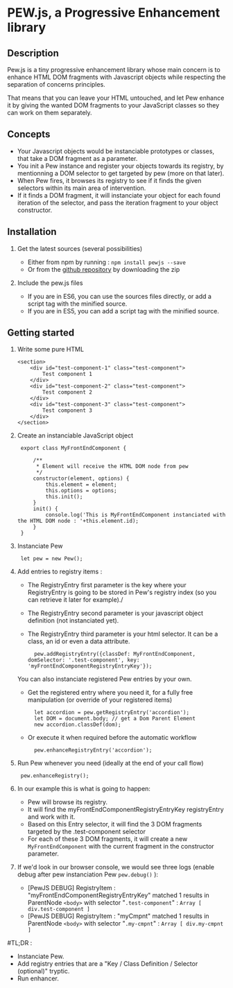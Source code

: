 # PEW.js, a Progressive Enhancement library

## Description

Pew.js is a tiny progressive enhancement library whose main concern is to enhance HTML DOM fragments with Javascript objects while respecting the separation of concerns principles.

That means that you can leave your HTML untouched, and let Pew enhance it by giving the wanted DOM fragments to your JavaScript classes so they can work on them separately. 

## Concepts

- Your Javascript objects would be instanciable prototypes or classes, that take a DOM fragment as a parameter.
- You init a Pew instance and register your objects towards its registry, by mentionning a DOM selector to get targeted by pew (more on that later).
- When Pew fires, it browses its registry to see if it finds the given selectors within its main area of intervention.
- If it finds a DOM fragment, it will instanciate your object for each found iteration of the selector, and pass the iteration fragment to your object constructor.

## Installation

1. Get the latest sources (several possibilities)
    - Either from npm by running : `npm install pewjs --save`
    - Or from the [github repository](https://github.com/agencewonderful/pewjs) by downloading the zip
    
2. Include the pew.js files
    - If you are in ES6, you can use the sources files directly, or add a script tag with the minified source.
    - If you are in ES5, you can add a script tag with the minified source.                
        
## Getting started        

1. Write some pure HTML

    ```
    <section>
        <div id="test-component-1" class="test-component">
            Test component 1
        </div>
        <div id="test-component-2" class="test-component">
            Test component 2
        </div>
        <div id="test-component-3" class="test-component">
            Test component 3
        </div>                
    </section>
    ```                      
        
2. Create an instanciable JavaScript object
    
        export class MyFrontEndComponent {
        
            /**
             * Element will receive the HTML DOM node from pew
             */
            constructor(element, options) {
                this.element = element;
                this.options = options;
                this.init();
            }
            init() {
                console.log('This is MyFrontEndComponent instanciated with the HTML DOM node : '+this.element.id);
            }
        }    

3. Instanciate Pew 

        let pew = new Pew();
         
4. Add entries to registry items :

    - The RegistryEntry first parameter is the key where your RegistryEntry is going to be stored in Pew's registry index (so you can retrieve it later for example)./
    - The RegistryEntry second parameter is your javascript object definition (not instanciated yet).
    - The RegistryEntry third parameter is your html selector. It can be a class, an id or even a data attribute.
    
            pew.addRegistryEntry({classDef: MyFrontEndComponent, domSelector: '.test-component', key: 'myFrontEndComponentRegistryEntryKey'});                    

    You can also instanciate registered Pew entries by your own.
    * Get the registered entry where you need it, for a fully free manipulation (or override of your registered items)
    
            let accordion = pew.getRegistryEntry('accordion');
            let DOM = document.body; // get a Dom Parent Element
            new accordion.classDef(dom);
        
    * Or execute it when required before the automatic workflow
    
            pew.enhanceRegistryEntry('accordion');
            
6. Run Pew whenever you need (ideally at the end of your call flow)

        pew.enhanceRegistry();
        
7. In our example this is what is going to happen:
    - Pew will browse its registry.
    - It will find the myFrontEndComponentRegistryEntryKey registryEntry and work with it.
    - Based on this Entry selector, it will find the 3 DOM fragments targeted by the .test-component selector
    - For each of these 3 DOM fragments, it will create a new  `MyFrontEndComponent` with the current fragment in the constructor parameter.
    
8. If we'd look in our browser console, we would see three logs (enable debug after pew instanciation Pew  `pew.debug()` ):
    - [PewJS DEBUG] RegistryItem : "myFrontEndComponentRegistryEntryKey" matched 1 results in ParentNode `<body>` with selector "`.test-component`" : `Array [ div.test-component ]`
    - [PewJS DEBUG] RegistryItem : "myCmpnt" matched 1 results in ParentNode `<body>` with selector "`.my-cmpnt`" : `Array [ div.my-cmpnt ]`
        
#TL;DR :
- Instanciate Pew.
- Add registry entries that are a "Key / Class Definition / Selector (optional)" tryptic.
- Run enhancer.